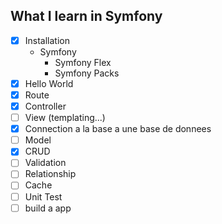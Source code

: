 ## What I learn in Symfony

- [x] Installation
    - Symfony
        - Symfony Flex
        - Symfony Packs
- [x] Hello World
- [x] Route
- [x] Controller
- [ ] View (templating...)
- [x] Connection a la base a une base de donnees
- [ ] Model
- [x] CRUD
- [ ] Validation
- [ ] Relationship
- [ ] Cache
- [ ] Unit Test
- [ ] build a app
